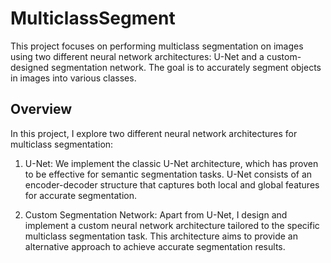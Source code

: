# MulticlassSegment

This project focuses on performing multiclass segmentation on images using two different neural network architectures: U-Net and a custom-designed segmentation network. The goal is to accurately segment objects in images into various classes.

## Overview

In this project, I explore two different neural network architectures for multiclass segmentation:

1. U-Net: We implement the classic U-Net architecture, which has proven to be effective for semantic segmentation tasks. U-Net consists of an encoder-decoder structure that captures both local and global features for accurate segmentation.

2. Custom Segmentation Network: Apart from U-Net, I design and implement a custom neural network architecture tailored to the specific multiclass segmentation task. This architecture aims to provide an alternative approach to achieve accurate segmentation results.
